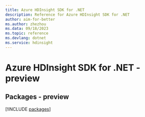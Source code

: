 ```yaml
---
title: Azure HDInsight SDK for .NET
description: Reference for Azure HDInsight SDK for .NET
author: aim-for-better
ms.author: zhezhou
ms.data: 09/18/2023
ms.topic: reference
ms.devlang: dotnet
ms.service: hdinsight
---
```

# Azure HDInsight SDK for .NET - preview
## Packages - preview
[!INCLUDE [packages](hdinsight-index.md)]